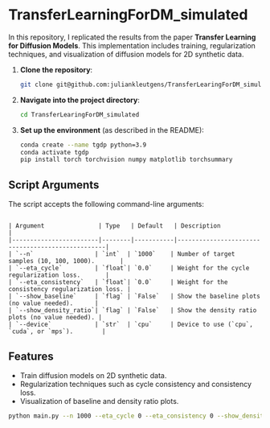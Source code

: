 # TransferLearningForDM_simulated

In this repository, I replicated the results from the paper **Transfer Learning for Diffusion Models**. This implementation includes training, regularization techniques, and visualization of diffusion models for 2D synthetic data.

1. **Clone the repository**:
   ```bash
   git clone git@github.com:juliankleutgens/TransferLearingForDM_simulated.git
   ```

2. **Navigate into the project directory**:
   ```bash
   cd TransferLearingForDM_simulated
   ```

3. **Set up the environment** (as described in the README):
   ```bash
   conda create --name tgdp python=3.9
   conda activate tgdp
   pip install torch torchvision numpy matplotlib torchsummary
   ```

   

## Script Arguments

The script accepts the following command-line arguments:
```

| Argument               | Type   | Default   | Description                                      |
|------------------------|--------|-----------|--------------------------------------------------|
| `--n`                 | `int`  | `1000`    | Number of target samples (10, 100, 1000).       |
| `--eta_cycle`         | `float`| `0.0`     | Weight for the cycle regularization loss.       |
| `--eta_consistency`   | `float`| `0.0`     | Weight for the consistency regularization loss. |
| `--show_baseline`     | `flag` | `False`   | Show the baseline plots (no value needed).      |
| `--show_density_ratio`| `flag` | `False`   | Show the density ratio plots (no value needed). |
| `--device`            | `str`  | `cpu`     | Device to use (`cpu`, `cuda`, or `mps`).        |

```



## Features

- Train diffusion models on 2D synthetic data.
- Regularization techniques such as cycle consistency and consistency loss.
- Visualization of baseline and density ratio plots.

```bash
python main.py --n 1000 --eta_cycle 0 --eta_consistency 0 --show_density_ratio --device cpu
```

